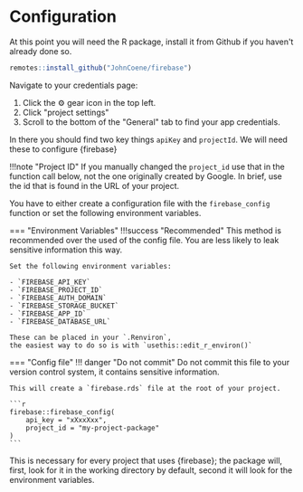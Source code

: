 # Configuration

At this point you will need the R package, install it from Github if you haven't already done so.

```r
remotes::install_github("JohnCoene/firebase")
```

Navigate to your credentials page:

1. Click the :gear: gear icon <i class="fa fa-cog"></i> in the top left.
2. Click "project settings"
3. Scroll to the bottom of the "General" tab to find your app credentials.

In there you should find two key things `apiKey` and `projectId`. We will need these to configure {firebase}

!!!note "Project ID"
	If you manually changed the `project_id` use that in
	the function call below, not the one originally created by Google.
	In brief, use the id that is found in the URL of your project.

You have to either create a configuration file with the
`firebase_config` function or set the following environment variables.

=== "Environment Variables"
	!!!success "Recommended"
		This method is recommended over the used of the config file.
		You are less likely to leak sensitive information this way.

	Set the following environment variables:

	- `FIREBASE_API_KEY`
	- `FIREBASE_PROJECT_ID`
	- `FIREBASE_AUTH_DOMAIN`
	- `FIREBASE_STORAGE_BUCKET`
	- `FIREBASE_APP_ID`
	- `FIREBASE_DATABASE_URL`

	These can be placed in your `.Renviron`,
	the easiest way to do so is with `usethis::edit_r_environ()`
=== "Config file"
	!!! danger "Do not commit"
			Do not commit this file to your version control system,
			it contains sensitive information.

	This will create a `firebase.rds` file at the root of your project.

	```r
	firebase::firebase_config(
		api_key = "xXxxXxx", 
		project_id = "my-project-package"
	)
	```

This is necessary for every project that uses {firebase}; the package will, first, look for it in the working directory by
default, second it will look for the environment variables. 
